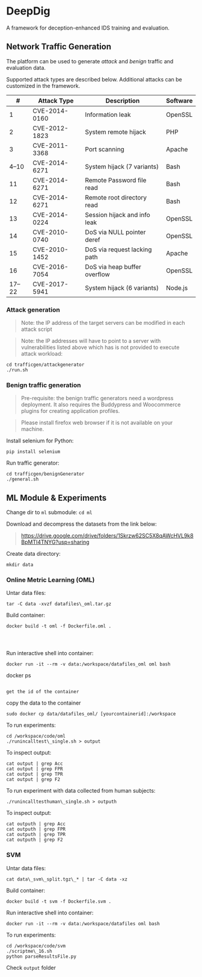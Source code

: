 # DeepDig
A framework for deception-enhanced IDS training and evaluation.

## Network Traffic Generation
The platform can be used to generate _attack_ and _benign_ traffic and evaluation data.

Supported attack types are described below. Additional attacks can be customized in the framework.

|\#     | Attack Type   | Description                  | Software |
|------ |---------------|------------------------------|----------|
| 1     | CVE-2014-0160 | Information leak             | OpenSSL  |
| 2     | CVE-2012-1823 | System remote hijack         | PHP      |
| 3     | CVE-2011-3368 | Port scanning                | Apache   |
| 4–10  | CVE-2014-6271 | System hijack (7 variants)   | Bash     | 
| 11    | CVE-2014-6271 | Remote Password file read    | Bash     | 
| 12    | CVE-2014-6271 | Remote root directory read   | Bash     | 
| 13    | CVE-2014-0224 | Session hijack and info leak | OpenSSL  | 
| 14    | CVE-2010-0740 | DoS via NULL pointer deref   | OpenSSL  | 
| 15    | CVE-2010-1452 | DoS via request lacking path | Apache   |
| 16    | CVE-2016-7054 | DoS via heap buffer overflow | OpenSSL  | 
| 17–22 | CVE-2017-5941 | System hijack (6 variants)   | Node.js  |

### Attack generation
> Note: the IP address of the target servers can be modified in each attack script 

> Note: the IP addresses will have to point to a server with vulnerabilities listed above which has is not provided to execute attack workload:
```
cd trafficgen/attackgenerator
./run.sh
```


### Benign traffic generation
> Pre-requisite: the benign traffic generators need a wordpress deployment. It also requires the Buddypress and Woocommerce plugins for creating application profiles. 

> Please install firefox web browser if it is not available on your machine.

Install selenium for Python: 
```
pip install selenium 
```
Run traffic generator: 
```
cd trafficgen/benignGenerator
./general.sh
```

## ML Module & Experiments 
Change dir to `ml` submodule:
`cd ml` 

Download and decompress the datasets from the link below:
> https://drive.google.com/drive/folders/1Skrzw62SC5X8qAWcHVL9k8BpMTI4TNYG?usp=sharing

Create data directory:
```
mkdir data
```

### Online Metric Learning (OML)
Untar data files:
```
tar -C data -xvzf datafiles\_oml.tar.gz
```
Build container:
```
docker build -t oml -f Dockerfile.oml .




```
Run interactive shell into container:
```
docker run -it --rm -v data:/workspace/datafiles_oml oml bash
```
docker ps
``` 

get the id of the container

```
copy the data to the container
```
sudo docker cp data/datafiles_oml/ [yourcontainerid]:/workspace

```
To run experiments:
```
cd /workspace/code/oml
./runincalltest\_single.sh > output
```
To inspect output:
```
cat output | grep Acc
cat output | grep FPR
cat output | grep TPR
cat output | grep F2
```
To run experiment with data collected from human subjects:
```
./runincalltesthuman\_single.sh > outputh
```
To inspect output:
```
cat outputh | grep Acc
cat outputh | grep FPR
cat outputh | grep TPR
cat outputh | grep F2
```

### SVM
Untar data files:
```
cat data\_svm\_split.tgz\_* | tar -C data -xz
```
Build container:
```
docker build -t svm -f Dockerfile.svm .
```
Run interactive shell into container:
```
docker run -it --rm -v data:/workspace/datafiles oml bash
```
To run experiments:
```
cd /workspace/code/svm
./scriptme\_16.sh
python parseResultsFile.py
```
Check `output` folder

